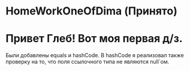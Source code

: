 # HomeWorkOneOfDima (Принято)

# Привет Глеб! Вот моя первая д/з.
Были добавлены equals и hashCode. В hashCode я реализовал также проверку на то, что поля ссылочного типа не являются null`ом.
